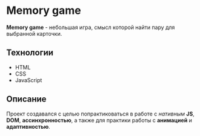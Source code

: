 # Memory game
**Memory game** - небольшая игра, смысл которой найти пару для выбранной карточки.

## Технологии
* HTML  
* CSS  
* JavaScript  

## Описание

Проект создавался с целью попрактиковаться в работе с *нативным* **JS**, **DOM**, **ассинхронностью**, а также для практики работы c **анимацией** и **адаптивностью**.